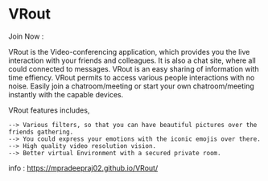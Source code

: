 # VRout

Join Now : 

VRout is the Video-conferencing application, which provides you the live interaction with your friends and colleagues. It is also a chat site, where all could connected to messages. VRout is an easy sharing of information with time effiency. VRout permits to access various people interactions with no noise. Easily join a chatroom/meeting or start your own chatroom/meeting instantly with the capable devices.

VRout features includes,

	--> Various filters, so that you can have beautiful pictures over the friends gathering.
	--> You could express your emotions with the iconic emojis over there.
	--> High quality video resolution vision.
	--> Better virtual Environment with a secured private room.

info : https://mpradeepraj02.github.io/VRout/
